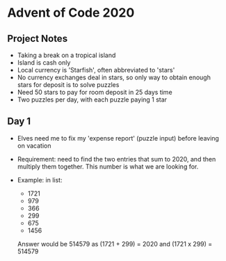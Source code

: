 ﻿# Advent of Code 2020

## Project Notes

- Taking a break on a tropical island
- Island is cash only
- Local currency is 'Starfish', often abbreviated to 'stars'
- No currency exchanges deal in stars, so only way to obtain enough stars for deposit is to solve puzzles
- Need 50 stars to pay for room deposit in 25 days time
- Two puzzles per day, with each puzzle paying 1 star


## Day 1

- Elves need me to fix my 'expense report' (puzzle input) before leaving on vacation
- Requirement: need to find the two entries that sum to 2020, and then multiply them together. This number is what we are looking for.
- Example: in list:

  - 1721
  - 979
  - 366
  - 299
  - 675
  - 1456

  Answer would be 514579 as (1721 + 299) = 2020 and (1721 x 299) = 514579